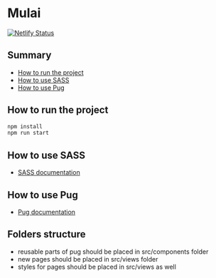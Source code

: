 # Mulai

[![Netlify Status](https://api.netlify.com/api/v1/badges/1c531505-6582-4d36-880a-13aeb5680056/deploy-status)](https://app.netlify.com/sites/inquisitive-marigold-1efa35/deploys)

## Summary

- [How to run the project](#how-to-run-the-project)
- [How to use SASS](#how-to-use-sass)
- [How to use Pug](#how-to-use-pug)

## How to run the project <a href="how-to-run-the-project"></a>

```bash
npm install
npm run start
```

## How to use SASS <a href="how-to-use-sass"></a>

- [SASS documentation](https://sass-lang.com/documentation/)

## How to use Pug <a href="how-to-use-pug"></a>

- [Pug documentation](https://pugjs.org/api/getting-started.html)

## Folders structure

- reusable parts of pug should be placed in src/components folder
- new pages should be placed in src/views folder
- styles for pages should be placed in src/views as well

